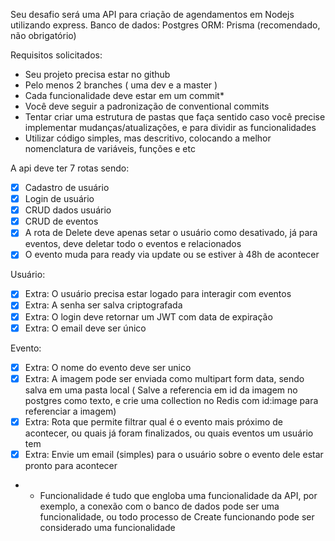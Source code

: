 Seu desafio será uma API para criação de agendamentos em Nodejs utilizando express.
Banco de dados: Postgres
ORM: Prisma (recomendado, não obrigatório)

Requisitos solicitados:
- Seu projeto precisa estar no github
- Pelo menos 2 branches ( uma dev e a master )
- Cada funcionalidade deve estar em um commit*
- Você deve seguir a padronização de conventional commits
- Tentar criar uma estrutura de pastas que faça sentido caso você precise implementar mudanças/atualizações, e para dividir as funcionalidades
- Utilizar código simples, mas descritivo, colocando a melhor nomenclatura de variáveis, funções e etc

A api deve ter 7 rotas sendo:
 - [X] Cadastro de usuário
 - [X] Login de usuário
 - [X] CRUD dados usuário
 - [X] CRUD de eventos
 - [X] A rota de Delete deve apenas setar o usuário como desativado, já para eventos, deve deletar todo o eventos e relacionados
 - [X] O evento muda para ready via update ou se estiver à 48h de acontecer

Usuário:
 - [X] Extra: O usuário precisa estar logado para interagir com eventos
 - [X] Extra: A senha ser salva criptografada 
 - [X] Extra: O login deve retornar um JWT com data de expiração
 - [X] Extra: O email deve ser único

Evento:
 - [X] Extra: O nome do evento deve ser unico
 - [X] Extra: A imagem pode ser enviada como multipart form data, sendo salva em uma pasta local ( Salve a referencia em id da imagem no postgres como texto, e crie uma collection no Redis com id:image para referenciar a imagem)
 - [X] Extra: Rota que permite filtrar qual é o evento mais próximo de acontecer, ou quais já foram finalizados, ou quais eventos um usuário tem
 - [X] Extra: Envie um email (simples) para o usuário sobre o evento dele estar pronto para acontecer

* - Funcionalidade é tudo que engloba uma funcionalidade da API, por exemplo, a conexão com o banco de dados pode ser uma funcionalidade, ou todo processo de Create funcionando pode ser considerado uma funcionalidade
